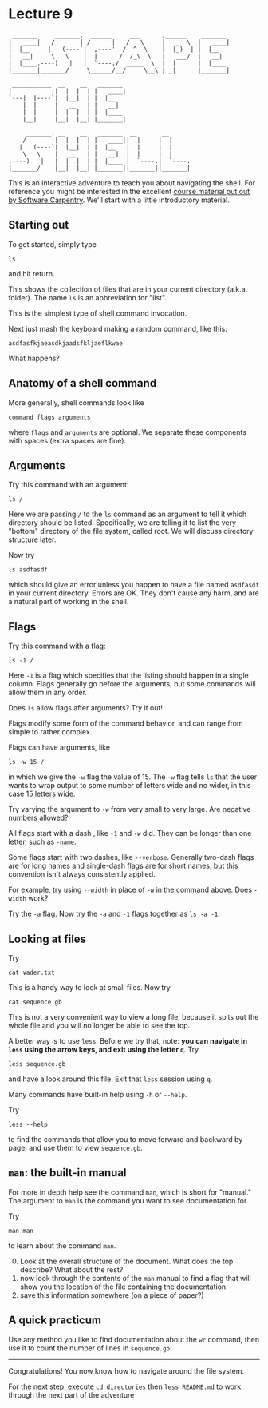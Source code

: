 # Lecture 9

     _______     _______.  ______     ___      .______    _______
    |   ____|   /       | /      |   /   \     |   _  \  |   ____|
    |  |__     |   (----`|  ,----'  /  ^  \    |  |_)  | |  |__
    |   __|     \   \    |  |      /  /_\  \   |   ___/  |   __|
    |  |____.----)   |   |  `----./  _____  \  |  |      |  |____
    |_______|_______/     \______/__/     \__\ | _|      |_______|

    .___________. __    __   _______
    |           ||  |  |  | |   ____|
    `---|  |----`|  |__|  | |  |__
        |  |     |   __   | |   __|
        |  |     |  |  |  | |  |____
        |__|     |__|  |__| |_______|

         _______. __    __   _______  __       __
        /       ||  |  |  | |   ____||  |     |  |
       |   (----`|  |__|  | |  |__   |  |     |  |
        \   \    |   __   | |   __|  |  |     |  |
    .----)   |   |  |  |  | |  |____ |  `----.|  `----.
    |_______/    |__|  |__| |_______||_______||_______|


This is an interactive adventure to teach you about navigating the shell.
For reference you might be interested in the excellent [course material put out by Software Carpentry](https://swcarpentry.github.io/shell-novice/).
We'll start with a little introductory material.

## Starting out

To get started, simply type

    ls

and hit return.

This shows the collection of files that are in your current directory (a.k.a. folder).
The name `ls` is an abbreviation for "list".

This is the simplest type of shell command invocation.

Next just mash the keyboard making a random command, like this:

    asdfasfkjaeasdkjaadsfkljaeflkwae

What happens?


## Anatomy of a shell command

More generally, shell commands look like

    command flags arguments

where `flags` and `arguments` are optional.
We separate these components with spaces (extra spaces are fine).


## Arguments

Try this command with an argument:

    ls /

Here we are passing `/` to the `ls` command as an argument to tell it which directory should be listed.
Specifically, we are telling it to list the very "bottom" directory of the file system, called root.
We will discuss directory structure later.

Now try

    ls asdfasdf

which should give an error unless you happen to have a file named `asdfasdf` in your current directory.
Errors are OK.
They don't cause any harm, and are a natural part of working in the shell.


## Flags

Try this command with a flag:

    ls -1 /

Here `-1` is a flag which specifies that the listing should happen in a single column.
Flags generally go before the arguments, but some commands will allow them in any order.

Does `ls` allow flags after arguments?
Try it out!

Flags modify some form of the command behavior, and can range from simple to rather complex.

Flags can have arguments, like

    ls -w 15 /

in which we give the `-w` flag the value of 15.
The `-w` flag tells `ls` that the user wants to wrap output to some number of letters wide and no wider, in this case 15 letters wide.

Try varying the argument to `-w` from very small to very large.
Are negative numbers allowed?

All flags start with a dash , like `-1` and `-w` did.
They can be longer than one letter, such as `-name`.

Some flags start with two dashes, like `--verbose`.
Generally two-dash flags are for long names and single-dash flags are for short names, but this convention isn't always consistently applied.

For example, try using `--width` in place of `-w` in the command above.
Does `-width` work?

Try the `-a` flag.
Now try the `-a` and `-1` flags together as `ls -a -1`.


## Looking at files

Try

    cat vader.txt

This is a handy way to look at small files.
Now try

    cat sequence.gb

This is not a very convenient way to view a long file, because it spits out the whole file and you will no longer be able to see the top.

A better way is to use `less`.
Before we try that, note:
**you can navigate in `less` using the arrow keys, and exit using the letter `q`**.
Try

    less sequence.gb

and have a look around this file.
Exit that `less` session using `q`.

Many commands have built-in help using `-h` or `--help`.

Try

    less --help

to find the commands that allow you to move forward and backward by page, and use them to view `sequence.gb`.


## `man`: the built-in manual

For more in depth help see the command `man`, which is short for "manual."
The argument to `man` is the command you want to see documentation for.

Try

    man man

to learn about the command `man`.

0. Look at the overall structure of the document. What does the top describe? What about the rest?
1. now look through the contents of the `man` manual to find a flag that will show you the location of the file containing the documentation
2. save this information somewhere (on a piece of paper?)


## A quick practicum

Use any method you like to find documentation about the `wc` command, then use it to count the number of lines in `sequence.gb`.


---

Congratulations!
You now know how to navigate around the file system.

For the next step, execute `cd directories` then `less README.md` to work through the next part of the adventure

